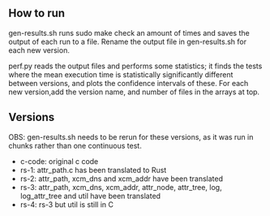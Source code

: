 ## How to run

gen-results.sh runs sudo make check an amount of times and saves the output of each run to a file. Rename the output file in gen-results.sh for each new version.

perf.py reads the output files and performs some statistics; it finds the tests where the mean execution time is statistically significantly different between versions, and plots the confidence intervals of these. For each new version,add the version name, and number of files in the arrays at top.

## Versions

OBS: gen-results.sh needs to be rerun for these versions, as it was run in chunks rather than one continuous test.

- c-code: original c code
- rs-1: attr_path.c has been translated to Rust
- rs-2: attr_path, xcm_dns and xcm_addr have been translated
- rs-3: attr_path, xcm_dns, xcm_addr, attr_node, attr_tree, log, log_attr_tree and util have been translated
- rs-4: rs-3 but util is still in C
